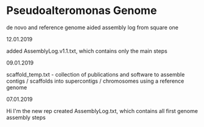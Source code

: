 # Pseudoalteromonas Genome
de novo and reference genome aided assembly log from square one

12.01.2019

added AssemblyLog.v1.1.txt, which contains only the main steps

09.01.2019

scaffold_temp.txt - collection of publications and software to assemble contigs / scaffolds into supercontigs / chromosomes using a reference genome

07.01.2019

Hi I'm the new rep
created AssemblyLog.txt, which contains all first genome assembly steps
